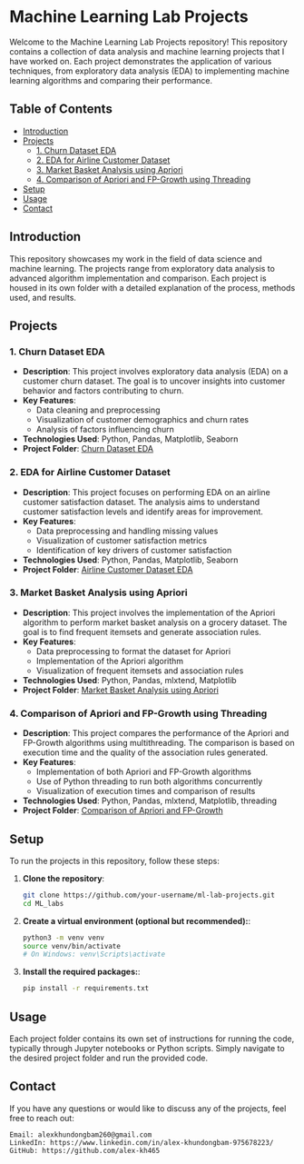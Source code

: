 # Machine Learning Lab Projects

Welcome to the Machine Learning Lab Projects repository! This repository contains a collection of data analysis and machine learning projects that I have worked on. Each project demonstrates the application of various techniques, from exploratory data analysis (EDA) to implementing machine learning algorithms and comparing their performance.

## Table of Contents

- [Introduction](#introduction)
- [Projects](#projects)
  - [1. Churn Dataset EDA](#1-churn-dataset-eda)
  - [2. EDA for Airline Customer Dataset](#2-eda-for-airline-customer-dataset)
  - [3. Market Basket Analysis using Apriori](#3-market-basket-analysis-using-apriori)
  - [4. Comparison of Apriori and FP-Growth using Threading](#4-comparison-of-apriori-and-fp-growth-using-threading)
- [Setup](#setup)
- [Usage](#usage)
- [Contact](#contact)

## Introduction

This repository showcases my work in the field of data science and machine learning. The projects range from exploratory data analysis to advanced algorithm implementation and comparison. Each project is housed in its own folder with a detailed explanation of the process, methods used, and results.

## Projects

### 1. Churn Dataset EDA

- **Description**: This project involves exploratory data analysis (EDA) on a customer churn dataset. The goal is to uncover insights into customer behavior and factors contributing to churn.
- **Key Features**:
  - Data cleaning and preprocessing
  - Visualization of customer demographics and churn rates
  - Analysis of factors influencing churn
- **Technologies Used**: Python, Pandas, Matplotlib, Seaborn
- **Project Folder**: [Churn Dataset EDA](./Lab1)

### 2. EDA for Airline Customer Dataset

- **Description**: This project focuses on performing EDA on an airline customer satisfaction dataset. The analysis aims to understand customer satisfaction levels and identify areas for improvement.
- **Key Features**:
  - Data preprocessing and handling missing values
  - Visualization of customer satisfaction metrics
  - Identification of key drivers of customer satisfaction
- **Technologies Used**: Python, Pandas, Matplotlib, Seaborn
- **Project Folder**: [Airline Customer Dataset EDA](./Lab2)

### 3. Market Basket Analysis using Apriori

- **Description**: This project involves the implementation of the Apriori algorithm to perform market basket analysis on a grocery dataset. The goal is to find frequent itemsets and generate association rules.
- **Key Features**:
  - Data preprocessing to format the dataset for Apriori
  - Implementation of the Apriori algorithm
  - Visualization of frequent itemsets and association rules
- **Technologies Used**: Python, Pandas, mlxtend, Matplotlib
- **Project Folder**: [Market Basket Analysis using Apriori](./Lab3)

### 4. Comparison of Apriori and FP-Growth using Threading

- **Description**: This project compares the performance of the Apriori and FP-Growth algorithms using multithreading. The comparison is based on execution time and the quality of the association rules generated.
- **Key Features**:
  - Implementation of both Apriori and FP-Growth algorithms
  - Use of Python threading to run both algorithms concurrently
  - Visualization of execution times and comparison of results
- **Technologies Used**: Python, Pandas, mlxtend, Matplotlib, threading
- **Project Folder**: [Comparison of Apriori and FP-Growth](./Lab4)

## Setup

To run the projects in this repository, follow these steps:

1. **Clone the repository**:
   ```bash
   git clone https://github.com/your-username/ml-lab-projects.git
   cd ML_labs
2. **Create a virtual environment (optional but recommended):**:
   ```bash
   python3 -m venv venv
   source venv/bin/activate
   # On Windows: venv\Scripts\activate
3. **Install the required packages:**:
   ```bash
   pip install -r requirements.txt
## Usage

Each project folder contains its own set of instructions for running the code, typically through Jupyter notebooks or Python scripts. Simply navigate to the desired project folder and run the provided code.

## Contact

If you have any questions or would like to discuss any of the projects, feel free to reach out:

    Email: alexkhundongbam260@gmail.com
    LinkedIn: https://www.linkedin.com/in/alex-khundongbam-975678223/
    GitHub: https://github.com/alex-kh465
